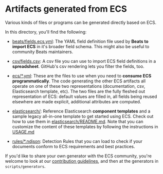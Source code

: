 # Artifacts generated from ECS

Various kinds of files or programs can be generated directly based on ECS.

In this directory, you'll find the following:

* [beats/fields.ecs.yml](beats/fields.ecs.yml): The YAML field definition file
  used by **Beats to import ECS** in it's broader field schema. This might also
  be useful to community Beats maintainers.

* [csv/fields.csv](csv/fields.csv): A csv file you can use to import ECS field
  definitions in a **spreadsheet**. GitHub's csv rendering lets you filter
  the fields, too.

* [ecs/\*.yml](ecs/): These are the files to use when you need to **consume ECS
  programmatically**. The code generating the other ECS artifacts all operate on one
  of these two representations (documentation, csv, Elasticsearch template, etc).
  The two files are the fully fleshed out representation of ECS:
  default values are filled in, all fields being reused elsewhere are made explicit,
  additional attributes are computed.

* [elasticsearch/](elasticsearch#readme): Reference Elasticsearch **component templates**
  and a sample legacy all-in-one template to get started using ECS.
  Check out how to use them in [elasticsearch/README.md](elasticsearch#readme).
  Note that you can customize the content of these templates by following the
  instructions in [USAGE.md](/USAGE.md)

* [rules/\*.ndjson](rules/): Detection Rules that you can load to
  check if your documents conform to ECS requirements and best practices.

If you'd like to share your own generator with the ECS community, you're welcome
to look at our [contribution guidelines](/CONTRIBUTING.md), and then at the
generators in `scripts/generators`.
